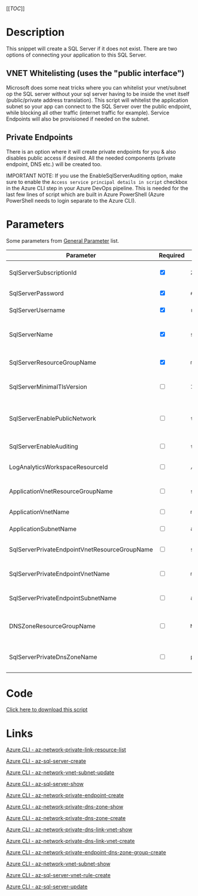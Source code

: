 [[_TOC_]]

# Description
This snippet will create a SQL Server if it does not exist. There are two options of connecting your application to this SQL Server.

## VNET Whitelisting (uses the "public interface")
Microsoft does some neat tricks where you can whitelist your vnet/subnet op the SQL server without your sql server having to be inside the vnet itself (public/private address translation).
This script will whitelist the application subnet so your app can connect to the SQL Server over the public endpoint, while blocking all other traffic (internet traffic for example). Service Endpoints will also be provisioned if needed on the subnet.

## Private Endpoints
There is an option where it will create private endpoints for you & also disables public access if desired. All the needed components (private endpoint, DNS etc.) will be created too.

IMPORTANT NOTE: If you use the EnableSqlServerAuditing option, make sure to enable the `Access service principal details in script` checkbox in the Azure CLI step in your Azure DevOps pipeline. This is needed for the last few lines of script which are built in Azure PowerShell (Azure PowerShell needs to login separate to the Azure CLI).

# Parameters
Some parameters from [General Parameter](/Azure/Azure-CLI-Snippets) list.

| Parameter | Required | Example Value | Description |
|--|--|--|--|
| SqlServerSubscriptionId | <input type="checkbox" checked> | `2cf65221-ba2c-42ba-987b-ef8981519431` | The subscription ID (or name) on which the SQL Server should be provisioned. |
| SqlServerPassword | <input type="checkbox" checked> | `#$mydatabas**e` | The password for the sqlserverusername |
| SqlServerUsername | <input type="checkbox" checked> | `rob` | The admin username for the sqlserver |
| SqlServerName | <input type="checkbox" checked> | `somesqlserver$(Release.EnvironmentName)` | The name for the SQL Server resource. It's recommended to use just alphanumerical characters without hyphens etc.|
| SqlServerResourceGroupName | <input type="checkbox" checked> | `myteam-testapi-$(Release.EnvironmentName)` | The name of the resourcegroup you want your sql server to be created in |
| SqlServerMinimalTlsVersion | <input type="checkbox"> | `1.2` | The minimal TLS version to use. Defaults to `1.2`. Options are `1.0`, `1.1`, `1.2` |
| SqlServerEnablePublicNetwork | <input type="checkbox"> | `true`/`false` | Enable/disable public access. If you use vnet whitelisting, this should be enabled. If you use private endpoints you can disable this. |
| SqlServerEnableAuditing | <input type="checkbox"> | `true`/`false` | Enable SQL Server auditing logs to a log analytics workspace. |
| LogAnalyticsWorkspaceResourceId | <input type="checkbox"> | `/subscriptions/<subscriptionid>/resourceGroups/<resourcegroup>/providers/Microsoft.OperationalInsights/workspaces/<loganalyticsworkspacename>` | The log analytics workspace to write the auditing logs to for this SQL Server instance |
| ApplicationVnetResourceGroupName | <input type="checkbox"> | `sharedservices-rg` | The ResourceGroup where your VNET, for your appservice, resides in. |
| ApplicationVnetName | <input type="checkbox">  | `my-vnet-$(Release.EnvironmentName)` | The name of the VNET the appservice is in|
| ApplicationSubnetName | <input type="checkbox"> | `app-subnet-4` | The name of the subnet the appservice is in |
| SqlServerPrivateEndpointVnetResourceGroupName | <input type="checkbox"> | `sharedservices-rg` | The ResourceGroup where your VNET, for your SQL Server Private Endpoint, resides in. |
| SqlServerPrivateEndpointVnetName | <input type="checkbox"> | `my-vnet-$(Release.EnvironmentName)` | The name of the VNET to place the SQL Server Private Endpoint in. |
| SqlServerPrivateEndpointSubnetName | <input type="checkbox"> | `app-subnet-3` | The name of the subnet you want your sql server's private endpoint to be in |
| DNSZoneResourceGroupName | <input type="checkbox"> | `MyDNSZones-$(Release.EnvironmentName)` | Make sure to use the shared DNS Zone resource group (you can only register a zone once per subscription). |
| SqlServerPrivateDnsZoneName | <input type="checkbox"> | `privatelink.database.windows.net` | The name of DNS zone where your private endpoint will be created in. If you are unsure use `privatelink.database.windows.net` |

# Code
[Click here to download this script](../../../../src/SQL-Server/Create-SQL-Server.ps1)

# Links

[Azure CLI - az-network-private-link-resource-list](https://docs.microsoft.com/en-us/cli/azure/network/private-link-resource?view=azure-cli-latest#az-network-private-link-resource-list)

[Azure CLI - az-sql-server-create](https://docs.microsoft.com/en-us/cli/azure/sql/server?view=azure-cli-latest#az-sql-server-create)

[Azure CLI - az-network-vnet-subnet-update](https://docs.microsoft.com/en-us/cli/azure/network/vnet/subnet?view=azure-cli-latest#az-network-vnet-subnet-update)

[Azure CLI - az-sql-server-show](https://docs.microsoft.com/en-us/cli/azure/sql/server?view=azure-cli-latest#az-sql-server-show)

[Azure CLI - az-network-private-endpoint-create](https://docs.microsoft.com/en-us/cli/azure/network/private-endpoint?view=azure-cli-latest#az-network-private-endpoint-create)

[Azure CLI - az-network-private-dns-zone-show](https://docs.microsoft.com/en-us/cli/azure/ext/privatedns/network/private-dns/zone?view=azure-cli-latest#ext-privatedns-az-network-private-dns-zone-show)

[Azure CLI - az-network-private-dns-zone-create](https://docs.microsoft.com/en-us/cli/azure/ext/privatedns/network/private-dns/zone?view=azure-cli-latest#ext-privatedns-az-network-private-dns-zone-create)

[Azure CLI - az-network-private-dns-link-vnet-show](https://docs.microsoft.com/en-us/cli/azure/network/private-dns/link/vnet?view=azure-cli-latest#az-network-private-dns-link-vnet-show)

[Azure CLI - az-network-private-dns-link-vnet-create](https://docs.microsoft.com/en-us/cli/azure/network/private-dns/link/vnet?view=azure-cli-latest#az-network-private-dns-link-vnet-create)

[Azure CLI - az-network-private-endpoint-dns-zone-group-create](https://docs.microsoft.com/en-us/cli/azure/network/private-endpoint/dns-zone-group?view=azure-cli-latest#az-network-private-endpoint-dns-zone-group-create)

[Azure CLI - az-network-vnet-subnet-show](https://docs.microsoft.com/en-us/cli/azure/network/vnet/subnet?view=azure-cli-latest#az-network-vnet-subnet-show)

[Azure CLI - az-sql-server-vnet-rule-create](https://docs.microsoft.com/en-us/cli/azure/sql/server/vnet-rule?view=azure-cli-latest#az-sql-server-vnet-rule-create)

[Azure CLI - az-sql-server-update](https://docs.microsoft.com/en-us/cli/azure/sql/server?view=azure-cli-latest#az-sql-server-update)